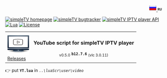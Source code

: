 <p align="right">
 <a title="русский" href="../../"><img src="./img/ru.png?raw=true" alt="русский" /> </a><strong><sup><sub>RU</sub></sup></strong>
</p>

[![simpleTV homepage][badge-simpletvhomepage]][simpleTV homepage]
[![simpleTV bugtracker][badge-simpletvbugtracker]][simpleTV bugtracker]
[![simpleTV IPTV player API][badge-simpletvapi]][simpleTV API]
[![Lua][badge-lua]][Lua]
[![License][badge-license]][License]

<table width="100%">
  <tr>
    <td>
      <a href="../../releases">
        <img src="./img/logo_f1.png?raw=true" 
            title="Releases" width="70"/>
       <br>Releases</a>
    </td>
    <td>
    <h3>YouTube script for simpleTV IPTV player</h3>
    <p align="center"><sub>v0.5.0</sub> <strong><code>b12.7.6</code></strong> <sub>(vlc 3.0.11)</sub></p>
  </tr>
</table>

:point_right: put **`YT.lua`** in _`..\luaScr\user\video`_

[simpleTV API]: http://iptv.gen12.net/dokuwiki/doku.php?id=mantis:simpletv:api "simpleTV API"
[Lua]: https://www.lua.org/manual/5.1 "Lua 5.1"
[License]: ./LICENSE "License Apache 2.0"
[simpleTV homepage]: http://iptv.gen12.net "simpleTV homepage"
[simpleTV bugtracker]: http://iptv.gen12.net/bugtracker "simpleTV bugtracker"

[badge-simpletvapi]: https://img.shields.io/badge/simpleTV-Lua%20API-%232b2b2b?style=flat-square&labelColor=%23303f50 "simpleTV Lua API"
[badge-lua]: https://img.shields.io/badge/Lua-5.1-%232b2b2b?style=flat-square&labelColor=%23303f50 "Lua 5.1"
[badge-license]: https://img.shields.io/badge/License-Apache%202.0-%232b2b2b?style=flat-square&labelColor=%23303f50 "License Apache 2.0"
[badge-simpletvhomepage]: https://img.shields.io/badge/simpleTV-homepage-%232b2b2b?style=flat-square&labelColor=%23303f50 "simpleTV homepage"
[badge-simpletvbugtracker]: https://img.shields.io/badge/simpleTV-bugtracker-%232b2b2b?style=flat-square&labelColor=%23303f50 "simpleTV bugtracker"
